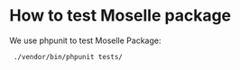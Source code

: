 # How to test Moselle package

We use phpunit to test Moselle Package:

```bash
 ./vendor/bin/phpunit tests/
```
